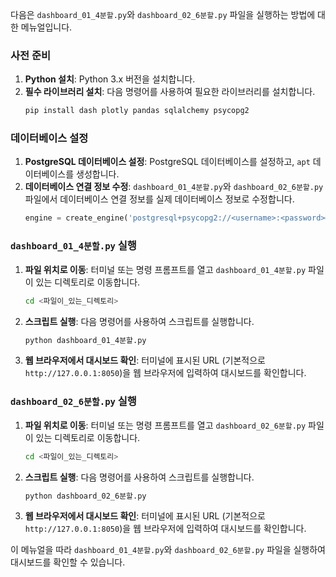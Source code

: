 다음은 `dashboard_01_4분할.py`와 `dashboard_02_6분할.py` 파일을 실행하는 방법에 대한 메뉴얼입니다.

### 사전 준비
1. **Python 설치**: Python 3.x 버전을 설치합니다.
2. **필수 라이브러리 설치**: 다음 명령어를 사용하여 필요한 라이브러리를 설치합니다.
   ```bash
   pip install dash plotly pandas sqlalchemy psycopg2
   ```

### 데이터베이스 설정
1. **PostgreSQL 데이터베이스 설정**: PostgreSQL 데이터베이스를 설정하고, `apt` 데이터베이스를 생성합니다.
2. **데이터베이스 연결 정보 수정**: `dashboard_01_4분할.py`와 `dashboard_02_6분할.py` 파일에서 데이터베이스 연결 정보를 실제 데이터베이스 정보로 수정합니다.
   ```python
   engine = create_engine('postgresql+psycopg2://<username>:<password>@<host>/<database>')
   ```

### `dashboard_01_4분할.py` 실행
1. **파일 위치로 이동**: 터미널 또는 명령 프롬프트를 열고 `dashboard_01_4분할.py` 파일이 있는 디렉토리로 이동합니다.
   ```bash
   cd <파일이_있는_디렉토리>
   ```
2. **스크립트 실행**: 다음 명령어를 사용하여 스크립트를 실행합니다.
   ```bash
   python dashboard_01_4분할.py
   ```
3. **웹 브라우저에서 대시보드 확인**: 터미널에 표시된 URL (기본적으로 `http://127.0.0.1:8050`)을 웹 브라우저에 입력하여 대시보드를 확인합니다.

### `dashboard_02_6분할.py` 실행
1. **파일 위치로 이동**: 터미널 또는 명령 프롬프트를 열고 `dashboard_02_6분할.py` 파일이 있는 디렉토리로 이동합니다.
   ```bash
   cd <파일이_있는_디렉토리>
   ```
2. **스크립트 실행**: 다음 명령어를 사용하여 스크립트를 실행합니다.
   ```bash
   python dashboard_02_6분할.py
   ```
3. **웹 브라우저에서 대시보드 확인**: 터미널에 표시된 URL (기본적으로 `http://127.0.0.1:8050`)을 웹 브라우저에 입력하여 대시보드를 확인합니다.

이 메뉴얼을 따라 `dashboard_01_4분할.py`와 `dashboard_02_6분할.py` 파일을 실행하여 대시보드를 확인할 수 있습니다.